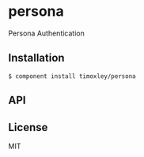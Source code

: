 
# persona

  Persona Authentication

## Installation

    $ component install timoxley/persona

## API

   

## License

  MIT
